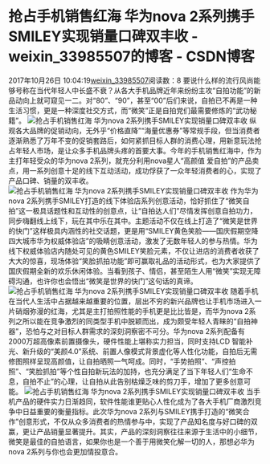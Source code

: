 # 抢占手机销售红海 华为nova 2系列携手SMILEY实现销量口碑双丰收 - weixin_33985507的博客 - CSDN博客
2017年10月26日 10:04:19[weixin_33985507](https://me.csdn.net/weixin_33985507)阅读数：8
要说什么样的流行风尚能够号称在当代年轻人中长盛不衰？从各大手机品牌近年来纷纷主攻“自拍功能”的新品动向上就可窥见一二。对“80”、“90”，甚至“00”后们来说，自拍已不再是一种生活习惯，更是一种深度社交方式，而“微笑”正是自拍党们最需要修炼的“武功秘籍”。
![抢占手机销售红海 华为nova 2系列携手SMILEY实现销量口碑双丰收](http://p1.pstatp.com/large/404300034d9d0fd45ca4)
纵观各大品牌的促销动向，无外乎“价格直降”“海量优惠券”等常规手段，但当消费者逐渐熟悉了万年不变的促销套路后，如何紧抓目标人群的消费心理，用新意玩法抢占年轻人市场，是让众多手机品牌头疼的首要大事。今年的手机销售红海中，作为主打年轻受众的华为nova 2系列，就充分利用nova星人“高颜值 爱自拍”的产品卖点，用一系列创意十足的线下互动活动，成功俘获了一众年轻消费者的心，实现了产品口碑、销量的双丰收。
![抢占手机销售红海 华为nova 2系列携手SMILEY实现销量口碑双丰收](http://p1.pstatp.com/large/403c000363a1b6e13c4a)
作为华为nova 2系列携手SMILEY打造的线下体验店系列创意活动，恰好抓住了“微笑自拍”这一极具话题性和互动性的创意点，让“自拍达人们”尽情发挥创意自拍功力，同步嗨翻线上线下，玩在其中乐在其中。主题活动不仅在线上打造了“微笑是世界的快门”这样极具内涵性的社交话题，更是用“SMILEY黄色笑脸——国庆假期空降四大城市华为权威体验店”的吸睛创意活动，激发了无数年轻人的参与热情。华为线下权威体验店内随处可见的黄色SMILEY笑脸元素，不仅让进店的消费者收获了大大的惊喜，现场体验“笑脸抓拍功能”即可赢取礼品的活动形式，也为大家提供了国庆假期全新的欢乐休闲体验。当看到孩子、情侣，甚至陌生人用“微笑”实现无障碍沟通，也许你也会悟出“微笑是世界的快门”这句话的真谛。
![抢占手机销售红海 华为nova 2系列携手SMILEY实现销量口碑双丰收](http://p1.pstatp.com/large/43300001569914fb4adf)
随着手机在当代人生活中占据越来越重要的位置，层出不穷的新兴品牌也让手机市场进入一片硝烟弥漫的红海，尤其是主打拍照性能的手机更是比比皆是，而华为nova 2系列之所以能在竞争激烈的同类型手机中脱颖而出，成为颇受年轻人青睐的“自拍神器”，恐怕与之对目标人群需求的深刻洞察密不可分。华为nova 2系列配备有2000万超高像素前置摄像头，硬件性能上堪称实力担当，同时支持LCD 智能补光、新升级的“美颜4.0”系统、前置人像模式背景虚化等人性化功能，自拍后无需修图照样呈现高颜值，让自拍晒照一气呵成。同时，“手势拍照”、“声控拍照”、“笑脸抓拍”等个性自拍新玩法的加持，也充分满足了当下年轻人们“生命不息，自拍不止”的心理，让自拍从此告别枯燥乏味的剪刀手，增加了更多创意可能。
![抢占手机销售红海 华为nova 2系列携手SMILEY实现销量口碑双丰收](http://p9.pstatp.com/large/403c000363beb9064fef)
当手机产品的硬件实力日渐趋同，软件性能谁更贴心人性化成为了各大手机厂商激烈竞争中日益重要的衡量指标。此次华为nova 2系列与SMILEY携手打造的“微笑合作”创意形式，不仅从众多消费者的热情参与中，实现了产品知名度与好口碑的双赢，更让产品销量显著提升。其实，产品的深刻洞察往往来源于生活中的小细节，微笑是最佳的自拍语言，如果你也是一个善于用微笑化解一切的人，那想必华为nova 2系列与你也会更加情投意合。
